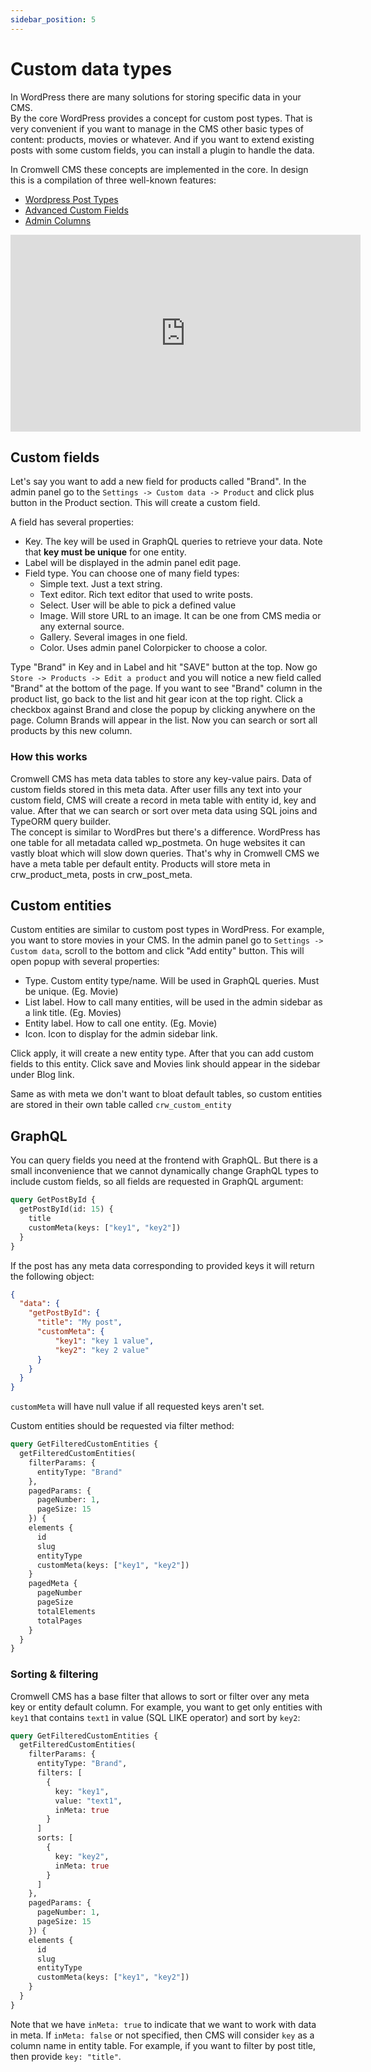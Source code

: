 ```yaml
---
sidebar_position: 5
---
```


# Custom data types

In WordPress there are many solutions for storing specific data in your CMS.  
By the core WordPress provides a concept for custom post types. That is very convenient if you want to manage in the CMS other basic types of content: products, movies or whatever. 
And if you want to extend existing posts with some custom fields, you can install a plugin to handle the data.

In Cromwell CMS these concepts are implemented in the core. In design this is a compilation of three well-known features:   
- [Wordpress Post Types](https://wordpress.org/support/article/post-types/)
- [Advanced Custom Fields](https://wordpress.org/plugins/advanced-custom-fields/)
- [Admin Columns](https://wordpress.org/plugins/codepress-admin-columns/)


<iframe width="560" height="315" src="https://www.youtube.com/embed/UbV20L6ZBMc" title="YouTube video player" frameborder="0" allow="accelerometer; autoplay; clipboard-write; encrypted-media; gyroscope; picture-in-picture" allowfullscreen></iframe>

## Custom fields

Let's say you want to add a new field for products called "Brand". In the admin panel go to the `Settings -> Custom data -> Product` and click plus button in the Product section. This will create a custom field.  

A field has several properties:  
- Key. The key will be used in GraphQL queries to retrieve your data. Note that **key must be unique** for one entity. 
- Label will be displayed in the admin panel edit page. 
- Field type. You can choose one of many field types:
    - Simple text. Just a text string.
    - Text editor. Rich text editor that used to write posts.
    - Select. User will be able to pick a defined value
    - Image. Will store URL to an image. It can be one from CMS media or any external source.
    - Gallery. Several images in one field.
    - Color. Uses admin panel Colorpicker to choose a color. 

Type "Brand" in Key and in Label and hit "SAVE" button at the top.
Now go `Store -> Products -> Edit a product` and you will notice a new field called "Brand" at the bottom of the page. 
If you want to see "Brand" column in the product list, go back to the list and hit gear icon at the top right. Click a checkbox against Brand and close the popup by clicking anywhere on the page. Column Brands will appear in the list. Now you can search or sort all products by this new column.


### How this works

Cromwell CMS has meta data tables to store any key-value pairs. Data of custom fields stored in this meta data. After user fills any text into your custom field, CMS will create a record in meta table with entity id, key and value. After that we can search or sort over meta data using SQL joins and TypeORM query builder.    
The concept is similar to WordPres but there's a difference. WordPress has one table for all metadata called wp_postmeta. On huge websites it can vastly bloat which will slow down queries. That's why in Cromwell CMS we have a meta table per default entity. Products will store meta in crw_product_meta, posts in crw_post_meta.    


## Custom entities

Custom entities are similar to custom post types in WordPress.
For example, you want to store movies in your CMS. In the admin panel go to `Settings -> Custom data`, scroll to the bottom and click "Add entity" button. This will open popup with several properties:
- Type. Custom entity type/name. Will be used in GraphQL queries. Must be unique. (Eg. Movie)
- List label. How to call many entities, will be used in the admin sidebar as a link title. (Eg. Movies)
- Entity label. How to call one entity. (Eg. Movie)
- Icon. Icon to display for the admin sidebar link.

Click apply, it will create a new entity type. After that you can add custom fields to this entity. Click save and Movies link should appear in the sidebar under Blog link.  

Same as with meta we don't want to bloat default tables, so custom entities are stored in their own table called `crw_custom_entity`


## GraphQL

You can query fields you need at the frontend with GraphQL. But there is a small inconvenience that we cannot dynamically change GraphQL types to include custom fields, so all fields are requested in GraphQL argument:

```graphql
query GetPostById {
  getPostById(id: 15) {
    title
    customMeta(keys: ["key1", "key2"])
  }
}
```

If the post has any meta data corresponding to provided keys it will return the following object:
```json
{
  "data": {
    "getPostById": {
      "title": "My post",
      "customMeta": {
          "key1": "key 1 value",
          "key2": "key 2 value"
      }
    }
  }
}
```
`customMeta` will have null value if all requested keys aren't set.  

Custom entities should be requested via filter method:

```graphql
query GetFilteredCustomEntities {
  getFilteredCustomEntities(
    filterParams: {
      entityType: "Brand"
    }, 
    pagedParams: {
      pageNumber: 1,
      pageSize: 15
    }) {
    elements {
      id
      slug
      entityType
      customMeta(keys: ["key1", "key2"])
    }
    pagedMeta {
      pageNumber
      pageSize
      totalElements
      totalPages
    }
  }
}
```

### Sorting & filtering

Cromwell CMS has a base filter that allows to sort or filter over any meta key or entity default column.
For example, you want to get only entities with `key1` that contains `text1` in value (SQL LIKE operator) and sort by `key2`:

```graphql
query GetFilteredCustomEntities {
  getFilteredCustomEntities(
    filterParams: {
      entityType: "Brand",
      filters: [
        {
          key: "key1",
          value: "text1",
          inMeta: true
        }
      ]
      sorts: [
        {
          key: "key2",
          inMeta: true
        }
      ]
    }, 
    pagedParams: {
      pageNumber: 1,
      pageSize: 15
    }) {
    elements {
      id
      slug
      entityType
      customMeta(keys: ["key1", "key2"])
    }
  }
}
```

Note that we have `inMeta: true` to indicate that we want to work with data in meta. If `inMeta: false` or not specified, then CMS will consider `key` as a column name in entity table. For example, if you want to filter by post title, then provide `key: "title"`.